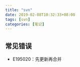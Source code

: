 ```yaml
---
title: "svn"
date: 2019-02-08T10:32:33+08:00
tags: [svn]
categories: [笔记]
---
```


## 常见错误
- E195020：先更新再合并